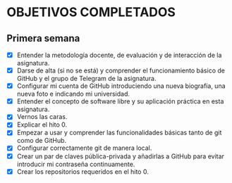 # OBJETIVOS COMPLETADOS

## Primera semana

- [X] Entender la metodología docente, de evaluación y de interacción de la asignatura.
- [X] Darse de alta (si no se está) y comprender el funcionamiento básico de GitHub y el grupo de Telegram de la asignatura.
- [X] Configurar mi cuenta de GitHub introduciendo una nueva biografía, una nueva foto e indicando mi universidad.
- [X] Entender el concepto de software libre y su aplicación práctica en esta asignatura.
- [X] Vernos las caras.
- [X] Explicar el hito 0.
- [X] Empezar a usar y comprender las funcionalidades básicas tanto de git como de GitHub.
- [X] Configurar correctamente git de manera local.
- [X] Crear un par de claves pública-privada y añadirlas a GitHub para evitar introducir mi contraseña continuamente.
- [X] Crear los repositorios requeridos en el hito 0.

